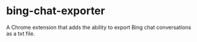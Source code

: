 # bing-chat-exporter
A Chrome extension that adds the ability to export Bing chat conversations as a txt file.
